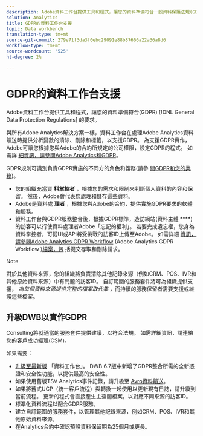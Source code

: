 ```yaml
---
description: Adobe資料工作台提供工具和程式，讓您的資料準備符合一般資料保護法規(GDPR)。
solution: Analytics
title: GDPR的資料工作台支援
topic: Data workbench
translation-type: tm+mt
source-git-commit: 279e71f3da3f0ebc29091e88b87666a22a36a8d6
workflow-type: tm+mt
source-wordcount: '525'
ht-degree: 2%

---
```



# GDPR的資料工作台支援

Adobe資料工作台提供工具和程式，讓您的資料準備符合(GDPR) [!DNL General Data Protection Regulations] 的要求。

與所有Adobe Analytics解決方案一樣，資料工作台在處理Adobe Analytics資料饋送時提供分析變數的清除、刪除和標籤，以支援GDPR。 為支援GDPR實作，Adobe可讓您根據您與Adobe的合約所規定的公司權限，設定GDPR的程式。 如需詳 [細資訊，請參閱Adobe Analytics和GDPR](https://docs.adobe.com/content/help/en/analytics/admin/data-governance/an-gdpr-overview.html)。

GDPR規則可識別負責GDPR實施的不同方的角色和義務(請參 [閱GDPR和您的業務](https://www.adobe.com/tw/privacy/general-data-protection-regulation.html))。

* 您的組織充當資 **料掌控者** ，根據您的需求和限制來判斷個人資料的內容和保留。 然後，Adobe會代表您處理和儲存這些資料。
* Adobe是資料處 **理者** ，根據您與Adobe的合約，提供實施GDPR要求的軟體和服務。
* 資料工作台與GDPR服務整合後，根據GDPR標準，造訪網站(資料主體 ****)的訪客可以行使資料處理者Adobe「忘記的權利」。 若要完成遺忘權，您身為資料掌控者，可從UI或API將受挑戰的訪客ID上傳至Adobe。 如需詳細 [資訊，請參閱Adobe Analytics GDPR Workflow](https://docs.adobe.com/help/en/analytics/admin/data-governance/an-gdpr-workflow.html) (Adobe Analytics GDPR Workflow [)檔案，包](https://docs.adobe.com/content/help/en/analytics/admin/data-governance/gdpr-submit-access-delete.html) 括提交存取和刪除請求。

>[!NOTE]
>
>對於其他資料來源，您的組織將負責清除其他記錄來源（例如CRM、POS、IVR和其他原始資料來源）中有問題的訪客ID。 自訂範圍的服務套件將可為組織提供支援， _為每個資料來源提供完整的檔案取代集_ ，而持續的服務保留者需要支援或維護這些檔案。

## 升級DWB以實作GDPR

Consulting將就適當的服務套件提供建議，以符合法規。 如需詳細資訊，請連絡您的客戶成功經理(CSM)。

如果需要：

* [升級至最新版](https://docs.adobe.com/content/help/zh-Hant/data-workbench/using/release-notes/release-notes.translate.html) 「資料工作台」。 DWB 6.7版中新增了GDPR整合所需的全新憑證和安全性功能，以提供最高的安全性。
* 如果使用舊版TSV Analytics事件記錄，請升級至 [Avro資料饋送](https://docs.adobe.com/content/help/en/data-workbench/using/dataset/log-proc-config-file/c-log-sources.html#section-9a824b4c3d5549e7952a7111232035b2)。
* 如果將舊式UCP（統一客戶流程）與轉換一起使用以更新現有日誌，請升級到當前流程。 更新的程式會直接產生主查閱檔案，以對應不同來源的訪客ID。
* 標準化資料流程以配合GDPR服務。
* 建立自訂範圍的服務套件，以管理其他記錄來源，例如CRM、POS、IVR和其他原始資料來源。
* 在Analytics合約中確認預設資料保留期為25個月或更長。
